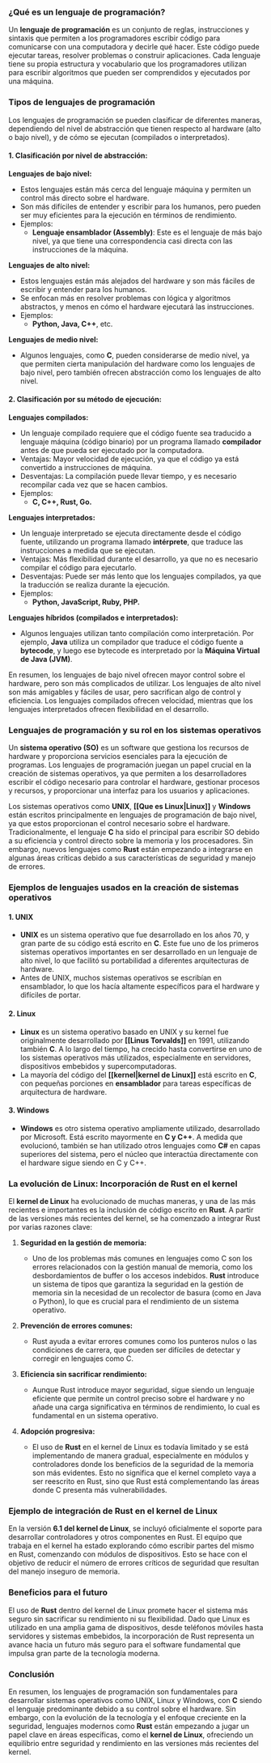### ¿Qué es un lenguaje de programación?

Un **lenguaje de programación** es un conjunto de reglas, instrucciones y sintaxis que permiten a los programadores escribir código para comunicarse con una computadora y decirle qué hacer. Este código puede ejecutar tareas, resolver problemas o construir aplicaciones. Cada lenguaje tiene su propia estructura y vocabulario que los programadores utilizan para escribir algoritmos que pueden ser comprendidos y ejecutados por una máquina.

### Tipos de lenguajes de programación

Los lenguajes de programación se pueden clasificar de diferentes maneras, dependiendo del nivel de abstracción que tienen respecto al hardware (alto o bajo nivel), y de cómo se ejecutan (compilados o interpretados).

#### 1. **Clasificación por nivel de abstracción:**

**Lenguajes de bajo nivel:**

- Estos lenguajes están más cerca del lenguaje máquina y permiten un control más directo sobre el hardware.
- Son más difíciles de entender y escribir para los humanos, pero pueden ser muy eficientes para la ejecución en términos de rendimiento.
- Ejemplos:
    - **Lenguaje ensamblador (Assembly)**: Este es el lenguaje de más bajo nivel, ya que tiene una correspondencia casi directa con las instrucciones de la máquina.

**Lenguajes de alto nivel:**

- Estos lenguajes están más alejados del hardware y son más fáciles de escribir y entender para los humanos.
- Se enfocan más en resolver problemas con lógica y algoritmos abstractos, y menos en cómo el hardware ejecutará las instrucciones.
- Ejemplos:
    - **Python, Java, C++**, etc.

**Lenguajes de medio nivel:**

- Algunos lenguajes, como **C**, pueden considerarse de medio nivel, ya que permiten cierta manipulación del hardware como los lenguajes de bajo nivel, pero también ofrecen abstracción como los lenguajes de alto nivel.

#### 2. **Clasificación por su método de ejecución:**

**Lenguajes compilados:**

- Un lenguaje compilado requiere que el código fuente sea traducido a lenguaje máquina (código binario) por un programa llamado **compilador** antes de que pueda ser ejecutado por la computadora.
- Ventajas: Mayor velocidad de ejecución, ya que el código ya está convertido a instrucciones de máquina.
- Desventajas: La compilación puede llevar tiempo, y es necesario recompilar cada vez que se hacen cambios.
- Ejemplos:
    - **C, C++, Rust, Go.**

**Lenguajes interpretados:**

- Un lenguaje interpretado se ejecuta directamente desde el código fuente, utilizando un programa llamado **intérprete**, que traduce las instrucciones a medida que se ejecutan.
- Ventajas: Más flexibilidad durante el desarrollo, ya que no es necesario compilar el código para ejecutarlo.
- Desventajas: Puede ser más lento que los lenguajes compilados, ya que la traducción se realiza durante la ejecución.
- Ejemplos:
    - **Python, JavaScript, Ruby, PHP.**

**Lenguajes híbridos (compilados e interpretados):**

- Algunos lenguajes utilizan tanto compilación como interpretación. Por ejemplo, **Java** utiliza un compilador que traduce el código fuente a **bytecode**, y luego ese bytecode es interpretado por la **Máquina Virtual de Java (JVM)**.

En resumen, los lenguajes de bajo nivel ofrecen mayor control sobre el hardware, pero son más complicados de utilizar. Los lenguajes de alto nivel son más amigables y fáciles de usar, pero sacrifican algo de control y eficiencia. Los lenguajes compilados ofrecen velocidad, mientras que los lenguajes interpretados ofrecen flexibilidad en el desarrollo.

### Lenguajes de programación y su rol en los sistemas operativos

Un **sistema operativo (SO)** es un software que gestiona los recursos de hardware y proporciona servicios esenciales para la ejecución de programas. Los lenguajes de programación juegan un papel crucial en la creación de sistemas operativos, ya que permiten a los desarrolladores escribir el código necesario para controlar el hardware, gestionar procesos y recursos, y proporcionar una interfaz para los usuarios y aplicaciones.

Los sistemas operativos como **UNIX**, **[[Que es Linux|Linux]]** y **Windows** están escritos principalmente en lenguajes de programación de bajo nivel, ya que estos proporcionan el control necesario sobre el hardware. Tradicionalmente, el lenguaje **C** ha sido el principal para escribir SO debido a su eficiencia y control directo sobre la memoria y los procesadores. Sin embargo, nuevos lenguajes como **Rust** están empezando a integrarse en algunas áreas críticas debido a sus características de seguridad y manejo de errores.

### Ejemplos de lenguajes usados en la creación de sistemas operativos

#### 1. **UNIX**

- **UNIX** es un sistema operativo que fue desarrollado en los años 70, y gran parte de su código está escrito en **C**. Este fue uno de los primeros sistemas operativos importantes en ser desarrollado en un lenguaje de alto nivel, lo que facilitó su portabilidad a diferentes arquitecturas de hardware.
- Antes de UNIX, muchos sistemas operativos se escribían en ensamblador, lo que los hacía altamente específicos para el hardware y difíciles de portar.

#### 2. **Linux**

- **Linux** es un sistema operativo basado en UNIX y su kernel fue originalmente desarrollado por **[[Linus Torvalds]]** en 1991, utilizando también **C**. A lo largo del tiempo, ha crecido hasta convertirse en uno de los sistemas operativos más utilizados, especialmente en servidores, dispositivos embebidos y supercomputadoras.
- La mayoría del código del **[[kernel|kernel de Linux]]** está escrito en **C**, con pequeñas porciones en **ensamblador** para tareas específicas de arquitectura de hardware.

#### 3. **Windows**

- **Windows** es otro sistema operativo ampliamente utilizado, desarrollado por Microsoft. Está escrito mayormente en **C y C++**. A medida que evolucionó, también se han utilizado otros lenguajes como **C#** en capas superiores del sistema, pero el núcleo que interactúa directamente con el hardware sigue siendo en C y C++.

### La evolución de Linux: Incorporación de **Rust** en el kernel

El **kernel de Linux** ha evolucionado de muchas maneras, y una de las más recientes e importantes es la inclusión de código escrito en **Rust**. A partir de las versiones más recientes del kernel, se ha comenzado a integrar Rust por varias razones clave:

1. **Seguridad en la gestión de memoria:**
    
    - Uno de los problemas más comunes en lenguajes como C son los errores relacionados con la gestión manual de memoria, como los desbordamientos de buffer o los accesos indebidos. **Rust** introduce un sistema de tipos que garantiza la seguridad en la gestión de memoria sin la necesidad de un recolector de basura (como en Java o Python), lo que es crucial para el rendimiento de un sistema operativo.
2. **Prevención de errores comunes:**
    
    - Rust ayuda a evitar errores comunes como los punteros nulos o las condiciones de carrera, que pueden ser difíciles de detectar y corregir en lenguajes como C.
3. **Eficiencia sin sacrificar rendimiento:**
    
    - Aunque Rust introduce mayor seguridad, sigue siendo un lenguaje eficiente que permite un control preciso sobre el hardware y no añade una carga significativa en términos de rendimiento, lo cual es fundamental en un sistema operativo.
4. **Adopción progresiva:**
    
    - El uso de **Rust** en el kernel de Linux es todavía limitado y se está implementando de manera gradual, especialmente en módulos y controladores donde los beneficios de la seguridad de la memoria son más evidentes. Esto no significa que el kernel completo vaya a ser reescrito en Rust, sino que Rust está complementando las áreas donde C presenta más vulnerabilidades.

### Ejemplo de integración de Rust en el kernel de Linux

En la versión **6.1 del kernel de Linux**, se incluyó oficialmente el soporte para desarrollar controladores y otros componentes en Rust. El equipo que trabaja en el kernel ha estado explorando cómo escribir partes del mismo en Rust, comenzando con módulos de dispositivos. Esto se hace con el objetivo de reducir el número de errores críticos de seguridad que resultan del manejo inseguro de memoria.

### Beneficios para el futuro

El uso de **Rust** dentro del kernel de Linux promete hacer el sistema más seguro sin sacrificar su rendimiento ni su flexibilidad. Dado que Linux es utilizado en una amplia gama de dispositivos, desde teléfonos móviles hasta servidores y sistemas embebidos, la incorporación de Rust representa un avance hacia un futuro más seguro para el software fundamental que impulsa gran parte de la tecnología moderna.

### Conclusión

En resumen, los lenguajes de programación son fundamentales para desarrollar sistemas operativos como UNIX, Linux y Windows, con **C** siendo el lenguaje predominante debido a su control sobre el hardware. Sin embargo, con la evolución de la tecnología y el enfoque creciente en la seguridad, lenguajes modernos como **Rust** están empezando a jugar un papel clave en áreas específicas, como el **kernel de Linux**, ofreciendo un equilibrio entre seguridad y rendimiento en las versiones más recientes del kernel.